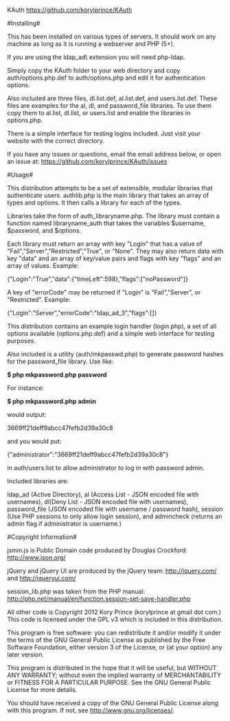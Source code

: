 KAuth
https://github.com/korylprince/KAuth

#Installing#

This has been installed on various types of servers. It should work on any machine as long as it is running a webserver and PHP (5+).

If you are using the ldap_ad\ extension you will need php-ldap.

Simply copy the KAuth folder to your web directory and copy auth/options.php.def to auth/options.php and edit it for authentication options.

Also included are three files, dl.list.def, al.list.def, and users.list.def. These files are examples for the al, dl, and password\_file libraries. To use them copy them to al.list, dl.list, or users.list and enable the libraries in options.php.

There is a simple interface for testing logins included. Just visit your website with the correct directory.

If you have any issues or questions, email the email address below, or open an issue at:
https://github.com/korylprince/KAuth/issues

#Usage#

This distribution attempts to be a set of extensible, modular libraries that authenticate users.
authlib.php is the main library that takes an array of types and options. It then calls a library for each of the types.

Libraries take the form of auth\_libraryname.php. The library must contain a function named libraryname\_auth that takes the variables $username, $password, and $options.

Each library must return an array with key "Login" that has a value of "Fail","Server","Restricted","True", or "None". They may also return data with key "data" and an array of key/value pairs and flags with key "flags" and an array of values.
Example:

{"Login":"True","data":{"timeLeft":598},"flags":["noPassword"]}

A key of "errorCode" may be returned if "Login" is "Fail","Server", or "Restricted".
Example:

{"Login":"Server","errorCode":"ldap_ad_3","flags":[]}

This distribution contains an example login handler (login.php), a set of all options available (options.php.def) and a simple web interface for testing purposes.

Also included is a utility (auth/mkpasswd.php) to generate password hashes for the password_file library. Use like:

**$ php mkpassword.php password**

For instance:

**$ php mkpassword.php admin**

would output:

3669ff21deff9abcc47fefb2d39a30c8

and you would put:

{"administrator":"3669ff21deff9abcc47fefb2d39a30c8"}

in auth/users.list to allow administrator to log in with password admin.

Included libraries are:

ldap\_ad (Active Directory), al (Access List - JSON encoded file with usernames), dl(Deny List - JSON encoded file with usernames), password\_file (JSON encoded file with username / password hash), session (Use PHP sessions to only allow login session), and admincheck (returns an admin flag if administrator is username.)

#Copyright Information#

jsmin.js is Public Domain code produced by Douglas Crockford: http://www.json.org/

jQuery and jQuery UI are produced by the jQuery team: http://jquery.com/ and http://jqueryui.com/

session_lib.php was taken from the PHP manual: http://php.net/manual/en/function.session-set-save-handler.php

All other code is Copyright 2012 Kory Prince (korylprince at gmail dot com.) This code is licensed under the GPL v3 which is included in this distribution.

This program is free software: you can redistribute it and/or modify
it under the terms of the GNU General Public License as published by
the Free Software Foundation, either version 3 of the License, or
(at your option) any later version.

This program is distributed in the hope that it will be useful,
but WITHOUT ANY WARRANTY; without even the implied warranty of
MERCHANTABILITY or FITNESS FOR A PARTICULAR PURPOSE.  See the
GNU General Public License for more details.

You should have received a copy of the GNU General Public License
along with this program.  If not, see <http://www.gnu.org/licenses/>.


